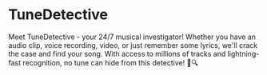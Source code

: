 # TuneDetective
Meet TuneDetective - your 24/7 musical investigator! Whether you have an audio clip, voice recording, video, or just remember some lyrics, we'll crack the case and find your song. With access to millions of tracks and lightning-fast recognition, no tune can hide from this detective! 🎵🔍

